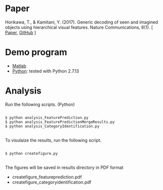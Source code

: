 # Paper
Horikawa, T., & Kamitani, Y. (2017). Generic decoding of seen and imagined objects using hierarchical visual features. Nature Communications, 8(1).
[ [Paper](https://www.nature.com/articles/ncomms15037), [GitHub](https://github.com/KamitaniLab/GenericObjectDecoding) ]
# Demo program
- [Matlab](https://github.com/KamitaniLab/GenericObjectDecoding/tree/master/code/matlab)
- [Python](https://github.com/KamitaniLab/GenericObjectDecoding/tree/master/code/python): tested with Python 2.7.13
# Analysis
Run the following scripts. (Python)

<pre>
<code>
$ python analysis_FeaturePrediction.py
$ python analysis_FeaturePredictionMergeResults.py
$ python analysis_CategoryIdentification.py
</code>
</pre>
To visulaize the results, run the following script.
<pre>
<code>
$ python createfigure.py
</code>
</pre>
The figures will be saved in results directory in PDF format
- createfigure_featureprediction.pdf
- createfigure_categoryidentification.pdf
